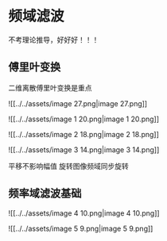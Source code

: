 # 频域滤波

不考理论推导，好好好！！！

  

## 傅里叶变换

二维离散傅里叶变换是重点

![[../../assets/image 27.png|image 27.png]]

![[../../assets/image 1 20.png|image 1 20.png]]

![[../../assets/image 2 18.png|image 2 18.png]]

![[../../assets/image 3 14.png|image 3 14.png]]

平移不影响幅值 旋转图像频域同步旋转

## 频率域滤波基础

![[../../assets/image 4 10.png|image 4 10.png]]

![[../../assets/image 5 9.png|image 5 9.png]]